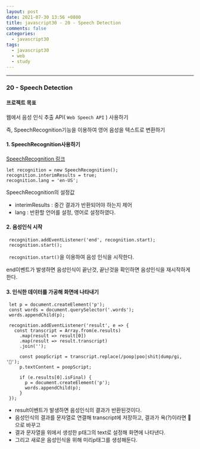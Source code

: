 ```yaml
---
layout: post
date: 2021-07-30 13:56 +0800
title: javascript30 - 20 - Speech Detection
comments: false
categories: 
  - javascript30
tags: 
  - javascript30
  - web
  - study
---
```


---

### 20 - Speech Detection

#### 프로젝트 목표

웹에서 음성 인식 추출 API( `Web Speech API` ) 사용하기

즉, SpeechRecognition기능을 이용하여 영어 음성을 텍스트로 변환하기



#### 1. SpeechRecognition사용하기

[SpeechRecognition 링크](https://developer.mozilla.org/en-US/docs/Web/API/SpeechRecognition)

```
let recognition = new SpeechRecognition();
recognition.interimResults = true;
recognition.lang = 'en-US';
```

SpeechRecognition의 설정값

- interimResults : 중간 결과가 반환되어야 하는지 제어
- lang : 반환할 언어를 설정, 영어로 설정하였다. 



#### 2. 음성인식 시작

```
 recognition.addEventListener('end', recognition.start);
 recognition.start();
```

` recognition.start()`을 이용하여 음성 인식을 시작한다. 

end이벤트가 발생하면 음성인식이 끝난것, 끝난것을 확인하면 음성인식을 재시작하게 한다. 



#### 3. 인식한 데이터를 가공해 화면에 나타내기

```
 let p = document.createElement('p');
 const words = document.querySelector('.words');
 words.appendChild(p);
 
 recognition.addEventListener('result', e => {
   const transcript = Array.from(e.results)
     .map(result => result[0])
     .map(result => result.transcript)
     .join('');

     const poopScript = transcript.replace(/poop|poo|shit|dump/gi, '💩');
     p.textContent = poopScript;

     if (e.results[0].isFinal) {
       p = document.createElement('p');
       words.appendChild(p);
     }
 });
```

- result이벤트가 발생하면 음성인식의 결과가 반환된것이다. 
- 음성인식의 결과를 문자열로 연결해 transcript에 저장하고, 결과가 욕(?)이라면 💩으로 바꾸고 
- 결과 문자열을 위에서 생성한 p태그의 text로 설정해 화면에 나타낸다. 
- 그리고 새로운 음성인식을 위해 미리p태그를 생성해둔다. 


